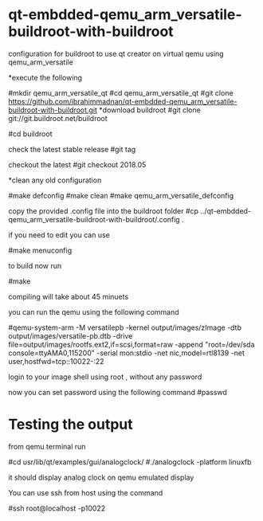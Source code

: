 # qt-embdded-qemu_arm_versatile-buildroot-with-buildroot
configuration for buildroot to use qt creator on virtual qemu using qemu_arm_versatile 


*execute the following 

#mkdir qemu_arm_versatile_qt
#cd qemu_arm_versatile_qt
#git clone https://github.com/ibrahimmadnan/qt-embdded-qemu_arm_versatile-buildroot-with-buildroot.git
*download buildroot
#git clone git://git.buildroot.net/buildroot

#cd buildroot

check the latest stable release
#git tag

checkout the latest
#git checkout 2018.05

*clean any old configuration

#make defconfig
#make clean
#make qemu_arm_versatile_defconfig

copy the provided .config file into the buildroot folder
#cp ../qt-embdded-qemu_arm_versatile-buildroot-with-buildroot/.config .



if you need to edit you can use 

#make menuconfig 

to build now run 

#make 

compiling will take about 45 minuets

you can run the qemu using the following command 

#qemu-system-arm -M versatilepb -kernel output/images/zImage -dtb output/images/versatile-pb.dtb -drive file=output/images/rootfs.ext2,if=scsi,format=raw -append "root=/dev/sda console=ttyAMA0,115200" -serial mon:stdio -net nic,model=rtl8139 -net user,hostfwd=tcp::10022-:22

login to your image shell using root , without any password

now you can set password using the following command
#passwd

# Testing the output
from qemu terminal run 

#cd usr/lib/qt/examples/gui/analogclock/
#./analogclock -platform linuxfb

it should display analog clock on qemu emulated display


You can use ssh from host using the command 

#ssh root@localhost -p10022

